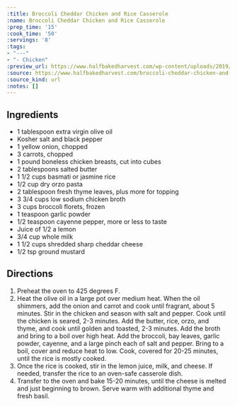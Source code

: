 ```yaml
---
:title: Broccoli Cheddar Chicken and Rice Casserole
:name: Broccoli Cheddar Chicken and Rice Casserole
:prep_time: '15'
:cook_time: '50'
:servings: '8'
:tags:
- "---"
- "- Chicken"
:preview_url: https://www.halfbakedharvest.com/wp-content/uploads/2019/08/Broccoli-Cheddar-Chicken-and-Rice-Casserole-7.jpg
:source: https://www.halfbakedharvest.com/broccoli-cheddar-chicken-and-rice-casserole/
:source_kind: url
:notes: []
---
```


## Ingredients
- 1 tablespoon extra virgin olive oil
- Kosher salt and black pepper
- 1  yellow onion, chopped
- 3  carrots, chopped
- 1 pound boneless chicken breasts, cut into cubes
- 2 tablespoons salted butter
- 1 1/2 cups basmati or jasmine rice
- 1/2 cup dry orzo pasta
- 2 tablespoon fresh thyme leaves, plus more for topping
- 3 3/4 cups low sodium chicken broth
- 3 cups broccoli florets, frozen
- 1 teaspoon garlic powder
- 1/2 teaspoon cayenne pepper, more or less to taste
- Juice of 1/2 a lemon
- 3/4 cup whole milk
- 1 1/2 cups shredded sharp cheddar cheese
- 1/2 tsp ground mustard


## Directions
1. Preheat the oven to 425 degrees F.
2. Heat the olive oil in a large pot over medium heat. When the oil shimmers, add the onion and carrot and cook until fragrant, about 5 minutes. Stir in the chicken and season with salt and pepper. Cook until the chicken is seared, 2-3 minutes. Add the butter, rice, orzo, and thyme, and cook until golden and toasted, 2-3 minutes. Add the broth and bring to a boil over high heat. Add the broccoli, bay leaves, garlic powder, cayenne, and a large pinch each of salt and pepper. Bring to a boil, cover and reduce heat to low. Cook, covered for 20-25 minutes, until the rice is mostly cooked.
3. Once the rice is cooked, stir in the lemon juice, milk, and cheese. If needed, transfer the rice to an oven-safe casserole dish.
4. Transfer to the oven and bake 15-20 minutes, until the cheese is melted and just beginning to brown. Serve warm with additional thyme and fresh basil.
